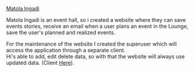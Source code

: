 
 [Matola Ingadi](https://www.aisupreme.ga/)

Matola Ingadi is an event hall, so i created a website where they can save events stories, receive an email when a user plans an event in the Lounge, save the user's planned and realized events.
 
For the maintenance of the website I created the superuser which will access the application through a separate client. <br/>
Hi's able to add, edit delete data, so with that the website will always use updated data. (Client [Here](https://github.com/arlindojos/Matola-Ingadi/tree/mobile)).
